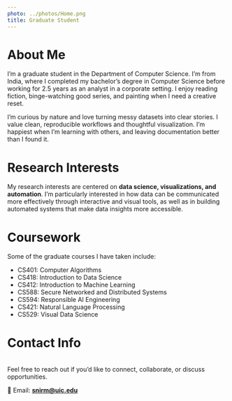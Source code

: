 ```yaml
---
photo: ../photos/Home.png
title: Graduate Student 
---
```


# About Me  
I’m a graduate student in the Department of Computer Science. I’m from India, where I completed my bachelor’s degree in Computer Science before working for 2.5 years as an analyst in a corporate setting. I enjoy reading fiction, binge-watching good series, and painting when I need a creative reset.

I’m curious by nature and love turning messy datasets into clear stories. I value clean, reproducible workflows and thoughtful visualization. I’m happiest when I’m learning with others, and leaving documentation better than I found it.

# Research Interests  
My research interests are centered on **data science, visualizations, and automation**. I’m particularly interested in how data can be communicated more effectively through interactive and visual tools, as well as in building automated systems that make data insights more accessible.  

# Coursework  
Some of the graduate courses I have taken include:  
- CS401: Computer Algorithms  
- CS418: Introduction to Data Science  
- CS412: Introduction to Machine Learning  
- CS588: Secure Networked and Distributed Systems  
- CS594: Responsible AI Engineering  
- CS421: Natural Language Processing  
- CS529: Visual Data Science  

# Contact Info  
<a name="contact"></a>  
Feel free to reach out if you’d like to connect, collaborate, or discuss opportunities.  

📧 Email: [**snirm@uic.edu**](mailto:snirm@uic.edu)
